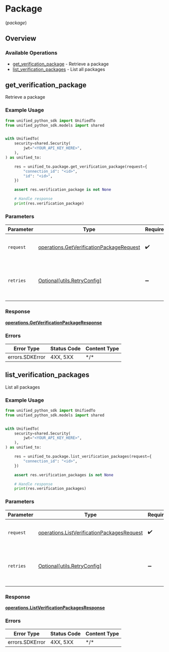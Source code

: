 # Package
(*package*)

## Overview

### Available Operations

* [get_verification_package](#get_verification_package) - Retrieve a package
* [list_verification_packages](#list_verification_packages) - List all packages

## get_verification_package

Retrieve a package

### Example Usage

<!-- UsageSnippet language="python" operationID="getVerificationPackage" method="get" path="/verification/{connection_id}/package/{id}" -->
```python
from unified_python_sdk import UnifiedTo
from unified_python_sdk.models import shared


with UnifiedTo(
    security=shared.Security(
        jwt="<YOUR_API_KEY_HERE>",
    ),
) as unified_to:

    res = unified_to.package.get_verification_package(request={
        "connection_id": "<id>",
        "id": "<id>",
    })

    assert res.verification_package is not None

    # Handle response
    print(res.verification_package)

```

### Parameters

| Parameter                                                                                            | Type                                                                                                 | Required                                                                                             | Description                                                                                          |
| ---------------------------------------------------------------------------------------------------- | ---------------------------------------------------------------------------------------------------- | ---------------------------------------------------------------------------------------------------- | ---------------------------------------------------------------------------------------------------- |
| `request`                                                                                            | [operations.GetVerificationPackageRequest](../../models/operations/getverificationpackagerequest.md) | :heavy_check_mark:                                                                                   | The request object to use for the request.                                                           |
| `retries`                                                                                            | [Optional[utils.RetryConfig]](../../models/utils/retryconfig.md)                                     | :heavy_minus_sign:                                                                                   | Configuration to override the default retry behavior of the client.                                  |

### Response

**[operations.GetVerificationPackageResponse](../../models/operations/getverificationpackageresponse.md)**

### Errors

| Error Type      | Status Code     | Content Type    |
| --------------- | --------------- | --------------- |
| errors.SDKError | 4XX, 5XX        | \*/\*           |

## list_verification_packages

List all packages

### Example Usage

<!-- UsageSnippet language="python" operationID="listVerificationPackages" method="get" path="/verification/{connection_id}/package" -->
```python
from unified_python_sdk import UnifiedTo
from unified_python_sdk.models import shared


with UnifiedTo(
    security=shared.Security(
        jwt="<YOUR_API_KEY_HERE>",
    ),
) as unified_to:

    res = unified_to.package.list_verification_packages(request={
        "connection_id": "<id>",
    })

    assert res.verification_packages is not None

    # Handle response
    print(res.verification_packages)

```

### Parameters

| Parameter                                                                                                | Type                                                                                                     | Required                                                                                                 | Description                                                                                              |
| -------------------------------------------------------------------------------------------------------- | -------------------------------------------------------------------------------------------------------- | -------------------------------------------------------------------------------------------------------- | -------------------------------------------------------------------------------------------------------- |
| `request`                                                                                                | [operations.ListVerificationPackagesRequest](../../models/operations/listverificationpackagesrequest.md) | :heavy_check_mark:                                                                                       | The request object to use for the request.                                                               |
| `retries`                                                                                                | [Optional[utils.RetryConfig]](../../models/utils/retryconfig.md)                                         | :heavy_minus_sign:                                                                                       | Configuration to override the default retry behavior of the client.                                      |

### Response

**[operations.ListVerificationPackagesResponse](../../models/operations/listverificationpackagesresponse.md)**

### Errors

| Error Type      | Status Code     | Content Type    |
| --------------- | --------------- | --------------- |
| errors.SDKError | 4XX, 5XX        | \*/\*           |
